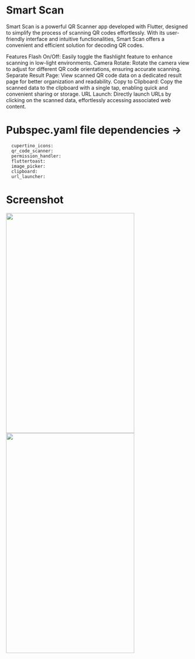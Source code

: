 # Smart Scan

Smart Scan is a powerful QR Scanner app developed with Flutter, designed to simplify the process of scanning QR codes effortlessly. With its user-friendly interface and intuitive functionalities, Smart Scan offers a convenient and efficient solution for decoding QR codes.

Features
Flash On/Off: Easily toggle the flashlight feature to enhance scanning in low-light environments.
Camera Rotate: Rotate the camera view to adjust for different QR code orientations, ensuring accurate scanning.
Separate Result Page: View scanned QR code data on a dedicated result page for better organization and readability.
Copy to Clipboard: Copy the scanned data to the clipboard with a single tap, enabling quick and convenient sharing or storage.
URL Launch: Directly launch URLs by clicking on the scanned data, effortlessly accessing associated web content.

# Pubspec.yaml file dependencies -> 
      cupertino_icons:
      qr_code_scanner: 
      permission_handler: 
      fluttertoast: 
      image_picker: 
      clipboard: 
      url_launcher:

# Screenshot
<p float="left">
<img src="https://firebasestorage.googleapis.com/v0/b/dashboard-fd46c.appspot.com/o/qr%20img2.jpg?alt=media&token=727bebb8-70c0-4f02-813d-815df9c8f75a" width="350" height="600" />
<img src="https://firebasestorage.googleapis.com/v0/b/dashboard-fd46c.appspot.com/o/qr%20img1.jpg?alt=media&token=ab687bd9-4e5c-4b4f-add1-f6d2ec5426df" width="350" height="600" />
</p>
